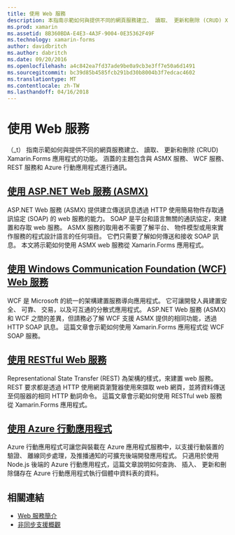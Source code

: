 ```yaml
---
title: 使用 Web 服務
description: 本指南示範如何與提供不同的網頁服務建立、 讀取、 更新和刪除 (CRUD) Xamarin.Forms 應用程式的功能。 涵蓋的主題包含與 ASMX 服務、 WCF 服務、 REST 服務和 Azure 行動應用程式進行通訊。
ms.prod: xamarin
ms.assetid: 8B360BDA-E4E3-4A3F-9004-0E35362F49F
ms.technology: xamarin-forms
author: davidbritch
ms.author: dabritch
ms.date: 09/20/2016
ms.openlocfilehash: a4c842ea7fd37ade9be0a9cb3e3ff7e50a6d1491
ms.sourcegitcommit: bc39d85b4585fcb291bd30b8004b3f7edcac4602
ms.translationtype: MT
ms.contentlocale: zh-TW
ms.lasthandoff: 04/16/2018
---
```

# <a name="consuming-web-services"></a>使用 Web 服務

（_t） 指南示範如何與提供不同的網頁服務建立、 讀取、 更新和刪除 (CRUD) Xamarin.Forms 應用程式的功能。 涵蓋的主題包含與 ASMX 服務、 WCF 服務、 REST 服務和 Azure 行動應用程式進行通訊。

## <a name="consuming-an-aspnet-web-service-asmxxamarin-formsdata-cloudconsumingasmxmd"></a>[使用 ASP.NET Web 服務 (ASMX)](~/xamarin-forms/data-cloud/consuming/asmx.md)

ASP.NET Web 服務 (ASMX) 提供建立傳送訊息透過 HTTP 使用簡易物件存取通訊協定 (SOAP) 的 web 服務的能力。 SOAP 是平台和語言無關的通訊協定，來建置和存取 web 服務。 ASMX 服務的取用者不需要了解平台、 物件模型或用來實作服務的程式設計語言的任何項目。 它們只需要了解如何傳送和接收 SOAP 訊息。 本文將示範如何使用 ASMX web 服務從 Xamarin.Forms 應用程式。

## <a name="consuming-a-windows-communication-foundation-wcf-web-servicexamarin-formsdata-cloudconsumingwcfmd"></a>[使用 Windows Communication Foundation (WCF) Web 服務](~/xamarin-forms/data-cloud/consuming/wcf.md)

WCF 是 Microsoft 的統一的架構建置服務導向應用程式。 它可讓開發人員建置安全、 可靠、 交易，以及可互通的分散式應用程式。 ASP.NET Web 服務 (ASMX) 和 WCF 之間的差異，但請務必了解 WCF 支援 ASMX 提供的相同功能，透過 HTTP SOAP 訊息。 這篇文章會示範如何使用 Xamarin.Forms 應用程式從 WCF SOAP 服務。

## <a name="consuming-a-restful-web-servicexamarin-formsdata-cloudconsumingrestmd"></a>[使用 RESTful Web 服務](~/xamarin-forms/data-cloud/consuming/rest.md)

Representational State Transfer (REST) 為架構的樣式，來建置 web 服務。 REST 要求都是透過 HTTP 使用網頁瀏覽器使用來擷取 web 網頁，並將資料傳送至伺服器的相同 HTTP 動詞命令。 這篇文章會示範如何使用 RESTful web 服務從 Xamarin.Forms 應用程式。

## <a name="consuming-an-azure-mobile-appxamarin-formsdata-cloudconsumingazuremd"></a>[使用 Azure 行動應用程式](~/xamarin-forms/data-cloud/consuming/azure.md)

Azure 行動應用程式可讓您與裝載在 Azure 應用程式服務中，以支援行動裝置的驗證、 離線同步處理，及推播通知的可擴充後端開發應用程式。 只適用於使用 Node.js 後端的 Azure 行動應用程式，這篇文章說明如何查詢、 插入、 更新和刪除儲存在 Azure 行動應用程式執行個體中資料表的資料。

## <a name="related-links"></a>相關連結

- [Web 服務簡介](~/cross-platform/data-cloud/web-services/index.md)
- [非同步支援概觀](~/cross-platform/platform/async.md)
